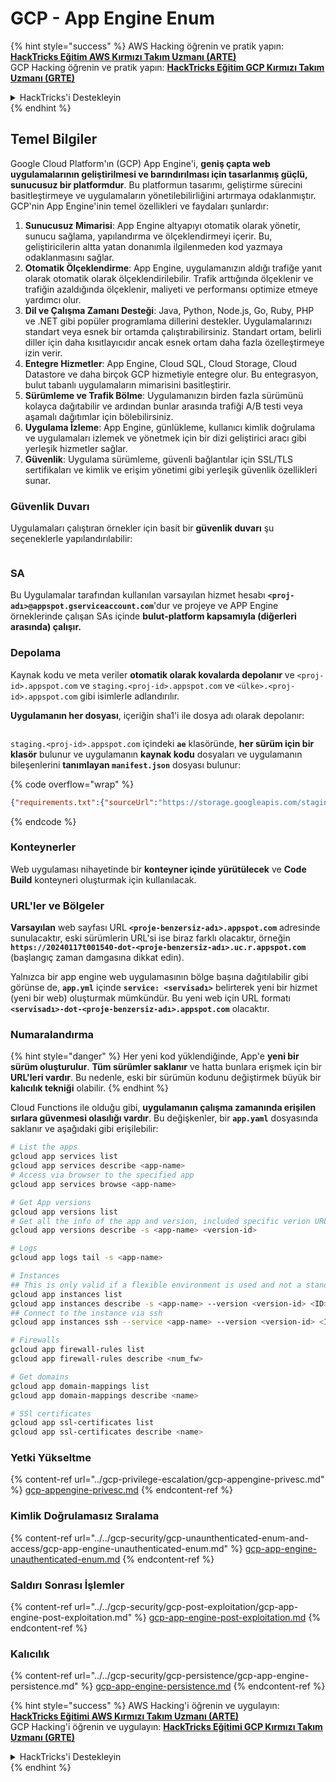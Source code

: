# GCP - App Engine Enum

{% hint style="success" %}
AWS Hacking öğrenin ve pratik yapın: <img src="/.gitbook/assets/image.png" alt="" data-size="line">[**HackTricks Eğitim AWS Kırmızı Takım Uzmanı (ARTE)**](https://training.hacktricks.xyz/courses/arte)<img src="/.gitbook/assets/image.png" alt="" data-size="line">\
GCP Hacking öğrenin ve pratik yapın: <img src="/.gitbook/assets/image (2).png" alt="" data-size="line">[**HackTricks Eğitim GCP Kırmızı Takım Uzmanı (GRTE)**<img src="/.gitbook/assets/image (2).png" alt="" data-size="line">](https://training.hacktricks.xyz/courses/grte)

<details>

<summary>HackTricks'i Destekleyin</summary>

* [**Abonelik planlarını**](https://github.com/sponsors/carlospolop) kontrol edin!
* 💬 [**Discord grubuna**](https://discord.gg/hRep4RUj7f) katılın veya [**telegram grubuna**](https://t.me/peass) katılın veya bizi **Twitter** 🐦 [**@hacktricks\_live**](https://twitter.com/hacktricks\_live)** takip edin.**
* Hacking püf noktalarını paylaşarak PR'ler göndererek **HackTricks** ve **HackTricks Cloud** github depolarına katkıda bulunun.

</details>
{% endhint %}

## Temel Bilgiler <a href="#reviewing-app-engine-configurations" id="reviewing-app-engine-configurations"></a>


Google Cloud Platform'ın (GCP) App Engine'i, **geniş çapta web uygulamalarının geliştirilmesi ve barındırılması için tasarlanmış güçlü, sunucusuz bir platformdur**. Bu platformun tasarımı, geliştirme sürecini basitleştirmeye ve uygulamaların yönetilebilirliğini artırmaya odaklanmıştır. GCP'nin App Engine'inin temel özellikleri ve faydaları şunlardır:

1. **Sunucusuz Mimarisi**: App Engine altyapıyı otomatik olarak yönetir, sunucu sağlama, yapılandırma ve ölçeklendirmeyi içerir. Bu, geliştiricilerin altta yatan donanımla ilgilenmeden kod yazmaya odaklanmasını sağlar.
2. **Otomatik Ölçeklendirme**: App Engine, uygulamanızın aldığı trafiğe yanıt olarak otomatik olarak ölçeklendirilebilir. Trafik arttığında ölçeklenir ve trafiğin azaldığında ölçeklenir, maliyeti ve performansı optimize etmeye yardımcı olur.
3. **Dil ve Çalışma Zamanı Desteği**: Java, Python, Node.js, Go, Ruby, PHP ve .NET gibi popüler programlama dillerini destekler. Uygulamalarınızı standart veya esnek bir ortamda çalıştırabilirsiniz. Standart ortam, belirli diller için daha kısıtlayıcıdır ancak esnek ortam daha fazla özelleştirmeye izin verir.
4. **Entegre Hizmetler**: App Engine, Cloud SQL, Cloud Storage, Cloud Datastore ve daha birçok GCP hizmetiyle entegre olur. Bu entegrasyon, bulut tabanlı uygulamaların mimarisini basitleştirir.
5. **Sürümleme ve Trafik Bölme**: Uygulamanızın birden fazla sürümünü kolayca dağıtabilir ve ardından bunlar arasında trafiği A/B testi veya aşamalı dağıtımlar için bölebilirsiniz.
6. **Uygulama İzleme**: App Engine, günlükleme, kullanıcı kimlik doğrulama ve uygulamaları izlemek ve yönetmek için bir dizi geliştirici aracı gibi yerleşik hizmetler sağlar.
7. **Güvenlik**: Uygulama sürümleme, güvenli bağlantılar için SSL/TLS sertifikaları ve kimlik ve erişim yönetimi gibi yerleşik güvenlik özellikleri sunar.

### Güvenlik Duvarı

Uygulamaları çalıştıran örnekler için basit bir **güvenlik duvarı** şu seçeneklerle yapılandırılabilir:

<figure><img src="../../../.gitbook/assets/image (3) (1) (2).png" alt=""><figcaption></figcaption></figure>

### SA

Bu Uygulamalar tarafından kullanılan varsayılan hizmet hesabı **`<proj-adı>@appspot.gserviceaccount.com`**'dur ve projeye ve APP Engine örneklerinde çalışan SAs içinde **bulut-platform kapsamıyla (diğerleri arasında) çalışır.**

### Depolama

Kaynak kodu ve meta veriler **otomatik olarak kovalarda depolanır** ve `<proj-id>.appspot.com` ve `staging.<proj-id>.appspot.com` ve `<ülke>.<proj-id>.appspot.com` gibi isimlerle adlandırılır.

**Uygulamanın her dosyası**, içeriğin sha1'i ile dosya adı olarak depolanır:

<figure><img src="../../../.gitbook/assets/image (4) (6).png" alt=""><figcaption></figcaption></figure>

`staging.<proj-id>.appspot.com` içindeki **`ae`** klasöründe, **her sürüm için bir klasör** bulunur ve uygulamanın **kaynak kodu** dosyaları ve uygulamanın bileşenlerini **tanımlayan `manifest.json`** dosyası bulunur:

{% code overflow="wrap" %}
```json
{"requirements.txt":{"sourceUrl":"https://storage.googleapis.com/staging.onboarding-host-98efbf97812843.appspot.com/a270eedcbe2672c841251022b7105d340129d108","sha1Sum":"a270eedc_be2672c8_41251022_b7105d34_0129d108"},"main_test.py":{"sourceUrl":"https://storage.googleapis.com/staging.onboarding-host-98efbf97812843.appspot.com/0ca32fd70c953af94d02d8a36679153881943f32","sha1Sum":"0ca32fd7_0c953af9_4d02d8a ...
```
{% endcode %}

### Konteynerler

Web uygulaması nihayetinde bir **konteyner içinde yürütülecek** ve **Code Build** konteyneri oluşturmak için kullanılacak.

### URL'ler ve Bölgeler

**Varsayılan** web sayfası URL **`<proje-benzersiz-adı>.appspot.com`** adresinde sunulacaktır, eski sürümlerin URL'si ise biraz farklı olacaktır, örneğin **`https://20240117t001540-dot-<proje-benzersiz-adı>.uc.r.appspot.com`** (başlangıç zaman damgasına dikkat edin).

Yalnızca bir app engine web uygulamasının bölge başına dağıtılabilir gibi görünse de, **`app.yml`** içinde **`service: <servisadı>`** belirterek yeni bir hizmet (yeni bir web) oluşturmak mümkündür. Bu yeni web için URL formatı **`<servisadı>-dot-<proje-benzersiz-adı>.appspot.com`** olacaktır.

### Numaralandırma

{% hint style="danger" %}
Her yeni kod yüklendiğinde, App'e **yeni bir sürüm oluşturulur**. **Tüm sürümler saklanır** ve hatta bunlara erişmek için bir **URL'leri vardır**. Bu nedenle, eski bir sürümün kodunu değiştirmek büyük bir **kalıcılık tekniği** olabilir.
{% endhint %}

Cloud Functions ile olduğu gibi, **uygulamanın çalışma zamanında erişilen sırlara güvenmesi olasılığı vardır**. Bu değişkenler, bir **`app.yaml`** dosyasında saklanır ve aşağıdaki gibi erişilebilir:
```bash
# List the apps
gcloud app services list
gcloud app services describe <app-name>
# Access via browser to the specified app
gcloud app services browse <app-name>

# Get App versions
gcloud app versions list
# Get all the info of the app and version, included specific verion URL and the env
gcloud app versions describe -s <app-name> <version-id>

# Logs
gcloud app logs tail -s <app-name>

# Instances
## This is only valid if a flexible environment is used and not a standard one
gcloud app instances list
gcloud app instances describe -s <app-name> --version <version-id> <ID>
## Connect to the instance via ssh
gcloud app instances ssh --service <app-name> --version <version-id> <ID>

# Firewalls
gcloud app firewall-rules list
gcloud app firewall-rules describe <num_fw>

# Get domains
gcloud app domain-mappings list
gcloud app domain-mappings describe <name>

# SSl certificates
gcloud app ssl-certificates list
gcloud app ssl-certificates describe <name>
```
### Yetki Yükseltme

{% content-ref url="../gcp-privilege-escalation/gcp-appengine-privesc.md" %}
[gcp-appengine-privesc.md](../gcp-privilege-escalation/gcp-appengine-privesc.md)
{% endcontent-ref %}

### Kimlik Doğrulamasız Sıralama

{% content-ref url="../../gcp-security/gcp-unaunthenticated-enum-and-access/gcp-app-engine-unauthenticated-enum.md" %}
[gcp-app-engine-unauthenticated-enum.md](../../gcp-security/gcp-unaunthenticated-enum-and-access/gcp-app-engine-unauthenticated-enum.md)
{% endcontent-ref %}

### Saldırı Sonrası İşlemler

{% content-ref url="../../gcp-security/gcp-post-exploitation/gcp-app-engine-post-exploitation.md" %}
[gcp-app-engine-post-exploitation.md](../../gcp-security/gcp-post-exploitation/gcp-app-engine-post-exploitation.md)
{% endcontent-ref %}

### Kalıcılık

{% content-ref url="../../gcp-security/gcp-persistence/gcp-app-engine-persistence.md" %}
[gcp-app-engine-persistence.md](../../gcp-security/gcp-persistence/gcp-app-engine-persistence.md)
{% endcontent-ref %}

{% hint style="success" %}
AWS Hacking'i öğrenin ve uygulayın:<img src="/.gitbook/assets/image.png" alt="" data-size="line">[**HackTricks Eğitimi AWS Kırmızı Takım Uzmanı (ARTE)**](https://training.hacktricks.xyz/courses/arte)<img src="/.gitbook/assets/image.png" alt="" data-size="line">\
GCP Hacking'i öğrenin ve uygulayın: <img src="/.gitbook/assets/image (2).png" alt="" data-size="line">[**HackTricks Eğitimi GCP Kırmızı Takım Uzmanı (GRTE)**<img src="/.gitbook/assets/image (2).png" alt="" data-size="line">](https://training.hacktricks.xyz/courses/grte)

<details>

<summary>HackTricks'i Destekleyin</summary>

* [**Abonelik planlarını**](https://github.com/sponsors/carlospolop) kontrol edin!
* 💬 [**Discord grubuna**](https://discord.gg/hRep4RUj7f) katılın veya [**telegram grubuna**](https://t.me/peass) katılın veya bizi **Twitter** 🐦 [**@hacktricks\_live**](https://twitter.com/hacktricks\_live)** takip edin.**
* Hacking püf noktalarını paylaşarak PR'ler göndererek **HackTricks** ve **HackTricks Cloud** github depolarına katkıda bulunun.

</details>
{% endhint %}

